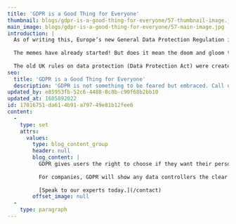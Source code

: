 ```yaml
---
title: 'GDPR is a Good Thing for Everyone'
thumbnail: blogs/gdpr-is-a-good-thing-for-everyone/57-thumbnail-image.jpg
main_image: blogs/gdpr-is-a-good-thing-for-everyone/57-main-image.jpg
introduction: |
  As of writing this, Europe’s new General Data Protection Regulation is now in full effect.
  
  The memes have already started! But does it mean the doom and gloom that has been predicted? We for one don’t think so. In fact, we think it can only mean good things for both users and companies of all kinds.
  
  The old UK rules on data protection (Data Protection Act) were created in 1998, making them ridiculously out of touch with how technology has moved on and how data is used since then.
seo:
  title: 'GDPR is a Good Thing for Everyone'
  description: 'GDPR is not something to be feared but embraced. Call us on 01253 297900.'
updated_by: e85953fb-52c6-4488-8c8b-c90f68b2bb10
updated_at: 1605892022
id: 17016751-da61-4b91-a797-49e81b12fee6
content:
  -
    type: set
    attrs:
      values:
        type: blog_content_group
        header: null
        blog_content: |
          GDPR gives users the right to choose if they want their personal data to be stored by companies. It forces them to write clear and concise privacy policies, so they are easily understandable in an effort to stop users blindly clicking confirm and having a more informed choice on what data they want to be stored by anyone. Best of all, it allows users a clear and easy way of having that data removed from any company holding data on them. It also offers users the ability to obtain all data held about them – without cost.
          
          For companies, GDPR will show any data controllers the clear and safe way to handle any user data. The days of gathering as much data as possible are over – under the new laws, you should only take what you need. Failing to comply will result in hefty fines, so it is important to know the rules.
          
          [Speak to our experts today.](/contact)
        offset_image: null
  -
    type: paragraph
---
```

